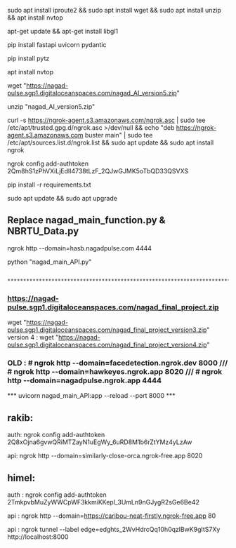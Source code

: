sudo apt install iproute2 && sudo apt install wget && sudo apt install unzip && apt install nvtop

apt-get update && apt-get install libgl1

pip install fastapi uvicorn pydantic

pip install pytz

apt install nvtop

wget "https://nagad-pulse.sgp1.digitaloceanspaces.com/nagad_AI_version5.zip"

unzip "nagad_AI_version5.zip"

curl -s https://ngrok-agent.s3.amazonaws.com/ngrok.asc | sudo tee /etc/apt/trusted.gpg.d/ngrok.asc >/dev/null && echo "deb https://ngrok-agent.s3.amazonaws.com buster main" | sudo tee /etc/apt/sources.list.d/ngrok.list && sudo apt update && sudo apt install ngrok

ngrok config add-authtoken 2Qm8hS1zPhVXiLjEdlI4738tLzF_2QJwGJMK5oTbQD33QSVXS

pip install -r requirements.txt

sudo apt update && sudo apt upgrade

## Replace nagad_main_function.py & NBRTU_Data.py ##

ngrok http --domain=hasb.nagadpulse.com 4444

python "nagad_main_API.py"


         **********************************************************************************

### https://nagad-pulse.sgp1.digitaloceanspaces.com/nagad_final_project.zip


wget "https://nagad-pulse.sgp1.digitaloceanspaces.com/nagad_final_project_version3.zip"
version 4 : wget "https://nagad-pulse.sgp1.digitaloceanspaces.com/nagad_final_project_version4.zip"



### OLD : # ngrok http --domain=facedetection.ngrok.dev 8000 /// # ngrok http --domain=hawkeyes.ngrok.app 8020 /// # ngrok http --domain=nagadpulse.ngrok.app 4444


***	uvicorn nagad_main_API:app --reload --port 8000		***


rakib:
-------

auth: ngrok config add-authtoken 2Q8xOjna6gvwQRiMTZayN1uEgWy_6uRD8M1b6rZtYMz4yLzAw



api: ngrok http --domain=similarly-close-orca.ngrok-free.app 8020



himel:
--------------------------

auth : ngrok config add-authtoken 2TmkpvbMuZyWWCpWF3kkmiKKepl_3UmLn9nGJygR2sGe6Be42

api : ngrok http --domain=https://caribou-neat-firstly.ngrok-free.app 80


api : ngrok tunnel --label edge=edghts_2WvHdrcQq10h0qzlBwK9gItS7Xy http://localhost:8000
